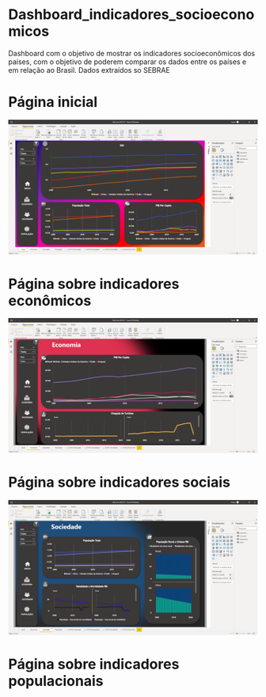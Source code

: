 # Dashboard_indicadores_socioeconomicos
Dashboard com o objetivo de mostrar os indicadores socioeconômicos dos países, com o objetivo de poderem comparar os dados entre os países e em relação ao Brasil.
Dados extraídos so SEBRAE
<h1> Página inicial </h1>
<p><img src="Power BI Desktop 20_11_2022 22_55_32.png")</p>
<h1> Página sobre indicadores econômicos </h1>
<p><img src="Power BI Desktop 20_11_2022 22_59_07.png")</p>
<h1> Página sobre indicadores sociais </h1>
<p><img src="Power BI Desktop 20_11_2022 22_59_15.png")</p>
<h1> Página sobre indicadores populacionais </h1>
<p><img src="")</p>
